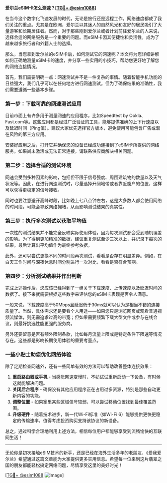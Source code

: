 **爱尔兰eSIM卡怎么测速？[[TG💪+ @esim1088](https://t.me/s/esim1088)]**

在当今这个数字化飞速发展的时代，无论是旅行还是远程工作，网络速度都成了我们关注的重点。尤其是在欧洲，爱尔兰以其迷人的自然风光和友好的居民吸引了大量游客和长期居住者。然而，对于那些刚到爱尔兰或者计划前往爱尔兰的人来说，选择合适的网络服务是一个重要的问题。而eSIM卡因其便捷性和灵活性，成为了越来越多旅行者和外籍人士的选择。

那么，当您拿到爱尔兰的eSIM卡后，如何测试它的网速呢？本文将为您详细讲解如何正确地测量eSIM卡的速度，并分享一些实用的小技巧，帮助您更好地了解您的网络连接情况。

首先，我们需要明确一点：网速测试并不是一件复杂的事情。随着智能手机功能的日益强大，我们几乎可以在任何地方进行网速测试。但为了确保结果的准确性，我们需要遵循一些基本步骤。

### **第一步：下载可靠的网速测试应用**

目前市面上有许多用于测量网速的应用程序，比如Speedtest by Ookla、Fast.com等。这些应用都是经过广泛验证的工具，能够提供准确的上下行速度以及延迟时间（Ping值）。建议大家优先选择官方版本，避免使用可能包含广告或潜在风险的第三方应用。

安装好应用之后，打开它并确保您的设备已经成功连接到了eSIM卡所提供的网络服务。如果尚未激活或无法正常连接，请联系供应商解决相关问题。

### **第二步：选择合适的测试环境**

网速会受到多种因素的影响，包括但不限于信号强度、周围建筑物的数量以及天气状况等。因此，在进行网速测试时，尽量选择开阔地带或者靠近窗户的位置，这样可以获得更稳定的信号接收。

同时也要注意避开高峰时段，比如晚上七八点钟左右，这是大多数人都会使用网络的时间段，可能会导致网络拥堵，从而影响测试结果的真实性。

### **第三步：执行多次测试以获取平均值**

一次性的测试结果并不能完全反映实际使用体验，因为每次测试都会受到随机误差的影响。为了得到更加精准的数据，建议重复测试至少三次以上，并记录下每次的结果。最后计算出平均值作为最终参考依据。

此外，还可以尝试更换不同的时间段再次测试，看看是否存在明显差异。例如，在白天工作时间与深夜休息时间分别进行一次对比，看看是否符合预期。

### **第四步：分析测试结果并作出判断**

完成上述操作后，您应该已经得到了一组关于下载速度、上传速度以及延迟时间的数据了。接下来就需要根据这些数字来评估您的eSIM卡表现是否令人满意。

一般来说，下载速度高于50Mbps且延迟低于30ms就可以认为是相当不错的连接质量了。当然，具体需求还是要看个人用途——如果您只是浏览网页或观看普通视频流媒体，则无需追求过高的带宽；但如果需要频繁下载大型文件或参与在线会议，则最好挑选性能更强的服务商。

另外还要留意是否有额外限制条款，比如每月流量上限或是特定条件下限速等情况存在。这些都是影响长期使用体验的重要考量点。

### **一些小贴士助您优化网络体验**

除了定期检查网速外，还有一些简单有效的方法可以帮助改善整体连接效果：

1. **重启路由器或手机** - 当感觉网速变慢时，不妨试试重新启动一下设备，有时候这就能解决问题。
2. **关闭后台程序** - 确保没有其他应用程序正在占用过多资源，特别是那些自动更新内容的功能。
3. **调整位置** - 如果家里某些区域信号较弱，可以尝试移动位置找到最佳覆盖范围。
4. **升级硬件** - 随着技术进步，新一代Wi-Fi标准（如Wi-Fi 6）能够提供更快更稳定的传输速率，值得考虑投资购买支持该协议的新设备。

总之，通过科学合理地利用上述方法，相信每位用户都能够享受到流畅愉快的互联网生活！

---

无论你是初次接触eSIM技术的新手，还是已经在海外生活多年的老朋友，《爱我爱尔兰》希望通过这篇文章能为大家提供更多实用信息。希望每一位来到这片翡翠之国的朋友都能轻松搞定网络问题，尽情享受这里的美好时光！

[[TG💪+ @esim1088](https://t.me/s/esim1088) ![Image](https://i.postimg.cc/4NQfJmqS/Snipaste-2025-05-13-00-14-12.png)]